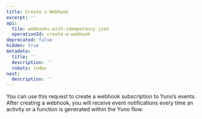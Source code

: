 ```yaml
---
title: Create a Webhook
excerpt: ''
api:
  file: webhooks-with-idempotency.json
  operationId: create-a-webhook
deprecated: false
hidden: true
metadata:
  title: ''
  description: ''
  robots: index
next:
  description: ''
---
```

You can use this request to create a webhook subscription to Yuno’s events. After creating a webhook, you will receive event notifications every time an activity or a function is generated within the Yuno flow.